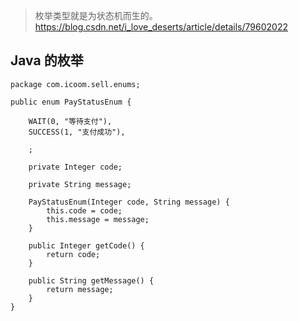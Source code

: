 > 枚举类型就是为状态机而生的。
https://blog.csdn.net/i_love_deserts/article/details/79602022
## Java 的枚举
```
package com.icoom.sell.enums;

public enum PayStatusEnum {

    WAIT(0, "等待支付"),
    SUCCESS(1, "支付成功"),

    ;

    private Integer code;

    private String message;

    PayStatusEnum(Integer code, String message) {
        this.code = code;
        this.message = message;
    }

    public Integer getCode() {
        return code;
    }

    public String getMessage() {
        return message;
    }
}

```